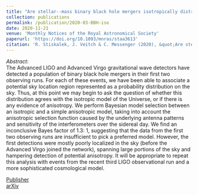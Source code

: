 ```yaml
---
title: "Are stellar--mass binary black hole mergers isotropically distributed?"
collection: publications
permalink: /publication/2020-03-BBH-iso
date: 2020-11-21
venue: 'Monthly Notices of the Royal Astronomical Society'
paperurl: 'https://doi.org/10.1093/mnras/staa3613'
citation: 'R. Stiskalek, J. Veitch & C. Messenger (2020), &quot;Are stellar--mass binary black hole mergers isotropically distributed?&quot;, <i>Monthly Notices of the Royal Astronomical Society</i>, Volume 501, Issue 1, February 2021, Pages 970–977'
---
```


*Abstract*:<br>
The Advanced LIGO and Advanced Virgo gravitational wave detectors have detected a population of binary black hole mergers in their first two observing runs. For each of these events, we have been able to associate a potential sky location region represented as a probability distribution on the sky. Thus, at this point we may begin to ask the question of whether this distribution agrees with the isotropic model of the Universe, or if there is any evidence of anisotropy. We perform Bayesian model selection between an isotropic and a simple anisotropic model, taking into account the anisotropic selection function caused by the underlying antenna patterns and sensitivity of the interferometers over the sidereal day. We find an inconclusive Bayes factor of 1.3: 1, suggesting that the data from the first two observing runs are insufficient to pick a preferred model. However, the first detections were mostly poorly localized in the sky (before the Advanced Virgo joined the network), spanning large portions of the sky and hampering detection of potential anisotropy. It will be appropriate to repeat this analysis with events from the recent third LIGO observational run and a more sophisticated cosmological model.

[Publisher](https://academic.oup.com/mnras/article/501/1/970/5998241?guestAccessKey=51186ec6-3f4c-42a3-b3d8-677baa414dfd) <br>
[arXiv](https://arxiv.org/abs/2003.02919) <br>
